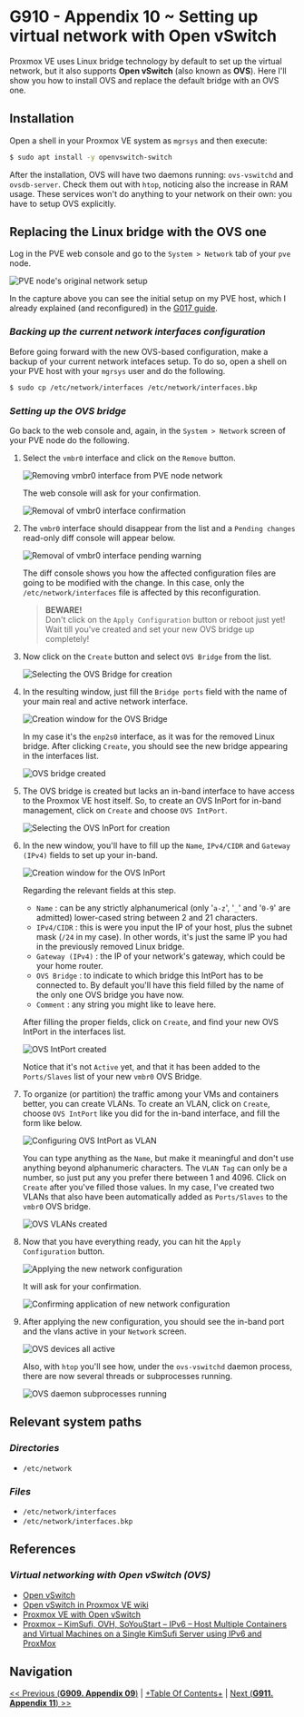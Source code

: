 # G910 - Appendix 10 ~ Setting up virtual network with Open vSwitch

Proxmox VE uses Linux bridge technology by default to set up the virtual network, but it also supports **Open vSwitch** (also known as **OVS**). Here I'll show you how to install OVS and replace the default bridge with an OVS one.

## Installation

Open a shell in your Proxmox VE system as `mgrsys` and then execute:

~~~bash
$ sudo apt install -y openvswitch-switch
~~~

After the installation, OVS will have two daemons running: `ovs-vswitchd` and `ovsdb-server`. Check them out with `htop`, noticing also the increase in RAM usage. These services won't do anything to your network on their own: you have to setup OVS explicitly.

## Replacing the Linux bridge with the OVS one

Log in the PVE web console and go to the `System > Network` tab of your `pve` node.

![PVE node's original network setup](images/g910/pve_node_network_original_setup.png "PVE node's original network setup")

In the capture above you can see the initial setup on my PVE host, which I already explained (and reconfigured) in the [G017 guide](G017%20-%20Virtual%20Networking%20~%20Network%20configuration.md).

### _Backing up the current network interfaces configuration_

Before going forward with the new OVS-based configuration, make a backup of your current network intefaces setup. To do so, open a shell on your PVE host with your `mgrsys` user and do the following.

~~~bash
$ sudo cp /etc/network/interfaces /etc/network/interfaces.bkp
~~~

### _Setting up the OVS bridge_

Go back to the web console and, again, in the `System > Network` screen of your PVE node do the following.

1. Select the `vmbr0` interface and click on the `Remove` button.

    ![Removing vmbr0 interface from PVE node network](images/g910/pve_node_network_remove_vmbr0_interface.png "Removing vmbr0 interface from PVE node network")

    The web console will ask for your confirmation.

    ![Removal of vmbr0 interface confirmation](images/g910/pve_node_network_remove_vmbr0_interface_confirm.png "Removal of vmbr0 interface confirmation")

2. The `vmbr0` interface should disappear from the list and a `Pending changes` read-only diff console will appear below.

    ![Removal of vmbr0 interface pending warning](images/g910/pve_node_network_removed_vmbr0_interface_changes_pending.png "Removal of vmbr0 interface pending warning")

    The diff console shows you how the affected configuration files are going to be modified with the change. In this case, only the `/etc/network/interfaces` file is affected by this reconfiguration.

    > **BEWARE!**  
    > Don't click on the `Apply Configuration` button or reboot just yet! Wait till you've created and set your new OVS bridge up completely!

3. Now click on the `Create` button and select `OVS Bridge` from the list.

    ![Selecting the OVS Bridge for creation](images/g910/pve_node_network_choosing_ovs_bridge.png "Selecting the OVS Bridge for creation")

4. In the resulting window, just fill the `Bridge ports` field with the name of your main real and active network interface.

    ![Creation window for the OVS Bridge](images/g910/pve_node_network_creating_ovs_bridge.png "Creation window for the OVS Bridge")

    In my case it's the `enp2s0` interface, as it was for the removed Linux bridge. After clicking `Create`, you should see the new bridge appearing in the interfaces list.

    ![OVS bridge created](images/g910/pve_node_network_ovs_bridge_created.png "OVS bridge created")

5. The OVS bridge is created but lacks an in-band interface to have access to the Proxmox VE host itself. So, to create an OVS InPort for in-band management, click on `Create` and choose `OVS IntPort`.

    ![Selecting the OVS InPort for creation](images/g910/pve_node_network_choosing_ovs_intport.png "Selecting the OVS InPort for creation")

6. In the new window, you'll have to fill up the `Name`, `IPv4/CIDR` and `Gateway (IPv4)` fields to set up your in-band.

    ![Creation window for the OVS InPort](images/g910/pve_node_network_creating_ovs_inband.png "Creation window for the OVS InPort")

    Regarding the relevant fields at this step.

    - `Name` : can be any strictly alphanumerical (only '`a-z`', '`_`' and '`0-9`' are admitted) lower-cased string between 2 and 21 characters.
    - `IPv4/CIDR` : this is were you input the IP of your host, plus the subnet mask (`/24` in my case). In other words, it's just the same IP you had in the previously removed Linux bridge.
    - `Gateway (IPv4)` : the IP of your network's gateway, which could be your home router.
    - `OVS Bridge` : to indicate to which bridge this IntPort has to be connected to. By default you'll have this field filled by the name of the only one OVS bridge you have now.
    - `Comment` : any string you might like to leave here.

    After filling the proper fields, click on `Create`, and find your new OVS IntPort in the interfaces list.

    ![OVS IntPort created](images/g910/pve_node_network_ovs_intport_created.png "OVS IntPort created")

    Notice that it's not `Active` yet, and that it has been added to the `Ports/Slaves` list of your new `vmbr0` OVS Bridge.

7. To organize (or partition) the traffic among your VMs and containers better, you can create VLANs. To create an VLAN, click on `Create`, choose `OVS IntPort` like you did for the in-band interface, and fill the form like below.

    ![Configuring OVS IntPort as VLAN](images/g910/pve_node_network_creating_ovs_vlan.png "Configuring OVS IntPort as VLAN")

    You can type anything as the `Name`, but make it meaningful and don't use anything beyond alphanumeric characters. The `VLAN Tag` can only be a number, so just put any you prefer there between 1 and 4096. Click on `Create` after you've filled those values. In my case, I've created two VLANs that also have been automatically added as `Ports/Slaves` to the `vmbr0` OVS bridge.

    ![OVS VLANs created](images/g910/pve_node_network_ovs_vlans_created.png "OVS VLANs created")

8. Now that you have everything ready, you can hit the `Apply Configuration` button.

    ![Applying the new network configuration](images/g910/pve_node_network_applying_new_configuration.png "Applying the new network configuration")

    It will ask for your confirmation.

    ![Confirming application of new network configuration](images/g910/pve_node_network_applying_new_configuration_confirmation.png "Confirming application of new network configuration")

9. After applying the new configuration, you should see the in-band port and the vlans active in your `Network` screen.

    ![OVS devices all active](images/g910/pve_node_network_ovs_all_active.png "OVS devices all active")

    Also, with `htop` you'll see how, under the `ovs-vswitchd` daemon process, there are now several threads or subprocesses running.

    ![OVS daemon subprocesses running](images/g910/pve_node_network_ovs_daemon_subprocesses_running.png "OVS daemon subprocesses running")

## Relevant system paths

### _Directories_

- `/etc/network`

### _Files_

- `/etc/network/interfaces`
- `/etc/network/interfaces.bkp`

## References

### _Virtual networking with Open vSwitch (OVS)_

- [Open vSwitch](https://www.openvswitch.org/)
- [Open vSwitch in Proxmox VE wiki](https://pve.proxmox.com/wiki/Open_vSwitch)
- [Proxmox VE with Open vSwitch](https://www.networkshinobi.com/proxmox-ve-with-open-vswitch/)
- [Proxmox – KimSufi, OVH, SoYouStart – IPv6 – Host Multiple Containers and Virtual Machines on a Single KimSufi Server using IPv6 and ProxMox](https://www.kiloroot.com/proxmox-kimsufi-ovh-soyoustart-ipv6-host-multiple-containers-and-virtual-machines-on-a-single-kimsufi-server-using-ipv6-and-proxmox/)

## Navigation

[<< Previous (**G909. Appendix 09**)](G909%20-%20Appendix%2009%20~%20Kubernetes%20object%20stuck%20in%20Terminating%20state.md) | [+Table Of Contents+](G000%20-%20Table%20Of%20Contents.md) | [Next (**G911. Appendix 11**) >>](G911%20-%20Appendix%2011%20~%20Alternative%20Nextcloud%20web%20server%20setups.md)
